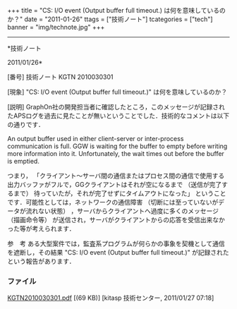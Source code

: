 ﻿+++
title = "CS: I/O event (Output buffer full timeout.) は何を意味しているのか？"
date = "2011-01-26"
ttags = ["技術ノート"]
tcategories = ["tech"]
banner = "img/technote.jpg"
+++

-----------------------------------------------------------------------------------------------------------------------------

*技術ノート

2011/01/26*


[番号]
技術ノート KGTN 2010030301

[現象]
"CS: I/O event (Output buffer full timeout.)" は何を意味しているのか？

[説明]
GraphOn社の開発担当者に確認したところ，このメッセージが記録されたAPSログを過去に見たことが無いということでした．技術的なコメントは以下の通りです．

An output buffer used in either client-server or inter-process
communication is full. GGW is waiting for the buffer to empty before
writing more information into it. Unfortunately, the wait times out
before the buffer is emptied.

つまり，
「クライアント〜サーバ間の通信またはプロセス間の通信で使用する出力バッファがフルで，GGクライアントはそれが空になるまで
（送信が完了するまで）
待っていたが，それが完了せずにタイムアウトになった」
ということです．可能性としては，ネットワークの通信障害
（切断には至っていないがデータが流れない状態）
，サーバからクライアントへ過度に多くのメッセージ （描画命令等）
が送信され，サーバがクライアントからの応答を受信出来なかった等が考えられます．

参　考
ある大型案件では，監査系プログラムが何らかの事象を契機として通信を遮断し，その結果
"CS: I/O event (Output buffer full timeout.)"
が記録されたという報告があります．


### ファイル





[KGTN2010030301.pdf](http://techreport.kitasp.net/attachments/download/77/KGTN2010030301.pdf)
 [(69 KB)] [kitasp 技術センター, 2011/01/27
07:18]
